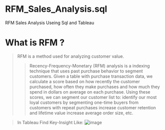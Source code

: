 # RFM_Sales_Analysis.sql
RFM Sales Analysis Useing Sql and Tableau

# What is RFM ?
> RFM is a method used for analyzing customer value.
>>  Recency-Frequency-Monetary (RFM) analysis is a indexing technique that uses past purchase behavior to segment customers.
 Given a table with purchase transaction data, we calculate a score based on 
 how recently the customer purchased, 
 how often they make purchases and 
 how much they spend in dollars on average on each purchase. 
 Using these scores, we can segment our customer list to:
 identify our most loyal customers by segmenting one-time buyers from customers with repeat purchases
increase customer retention and lifetime value
increase average order size, etc.

> In Tableau Find Key-Insight Like:
![image](https://user-images.githubusercontent.com/87275009/175494632-448d6629-5667-401c-aa63-ff8f69358af7.png)

